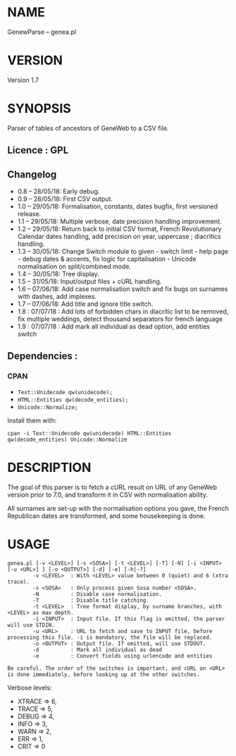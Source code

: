 # NAME

GenewParse – genea.pl

# VERSION

Version 1.7

# SYNOPSIS

Parser of tables of ancestors of GeneWeb to a CSV file.

## Licence : GPL

## Changelog

- 0.8 – 28/05/18: Early debug.
- 0.9 – 28/05/18: First CSV output.
- 1.0 – 29/05/18: Formalisation, constants, dates bugfix, first versioned release.
- 1.1 – 29/05/18: Multiple verbose, date precision handling improvement.
- 1.2 – 29/05/18: Return back to initial CSV format, French Revolutionary Calendar dates handling, add precision on year, uppercase ; diacritics handling.
- 1.3 – 30/05/18: Change Switch module to given - switch limit - help page - debug dates & accents, fix logic for capitalisation - Unicode normalisation on split/combined mode.
- 1.4 – 30/05/18: Tree display.
- 1.5 – 31/05/18: Input/output files + cURL handling.
- 1.6 – 07/06/18: Add case normalisation switch and fix bugs on surnames with dashes, add implexes.
- 1.7 – 07/06/18: Add title and ignore title switch.
- 1.8 : 07/07/18 : Add lots of forbidden chars in diacritic list to be removed, fix multiple weddings, detect thousand separators for french language
- 1.9 : 07/07/18 : Add mark all individual as dead option, add entities switch

## Dependencies :
### CPAN 
- ```Text::Unidecode qw(unidecode);```
- ```HTML::Entities qw(decode_entities);```
- ```Unicode::Normalize;```

Install them with:
```
cpan -i Text::Unidecode qw(unidecode) HTML::Entities qw(decode_entities) Unicode::Normalize
```

# DESCRIPTION
The goal of this parser is to fetch a cURL result on URL of any GeneWeb version prior to 7.0, and transform it in CSV with normalisation ability.

All surnames are set-up with the normalisation options you gave, the French Republican dates are transformed, and some housekeeping is done.

# USAGE

```
genea.pl [-v <LEVEL>] [-s <SOSA>] [-t <LEVEL>] [-T] [-N] [-i <INPUT> [-u <URL>] ] [-o <OUTPUT>] [-d] [-e] [-h|-?]
        -v <LEVEL>  : With <LEVEL> value between 0 (quiet) and 6 (xtra trace).
        -s <SOSA>   : Only process given Sosa number <SOSA>.
        -N          : Disable case normalisation.
        -T          : Disable title catching.
        -t <LEVEL>  : Tree format display, by surname branches, with <LEVEL> as max depth.
        -i <INPUT>  : Input file. If this flag is omitted, the parser will use STDIN.
        -u <URL>    : URL to fetch and save to INPUT file, before processing this file. -i is mandatory, the file will be replaced.
        -o <OUTPUT> : Output file. If omitted, will use STDOUT.
        -d          : Mark all individual as dead
        -e          : Convert fields using urlencode and entities

Be careful. The order of the switches is important, and cURL on <URL> is done immediately, before looking up at the other switches.
```

Verbose levels:
- XTRACE  => 6,
- TRACE   => 5,
- DEBUG   => 4,
- INFO    => 3,
- WARN    => 2,
- ERR     => 1,
- CRIT    => 0
